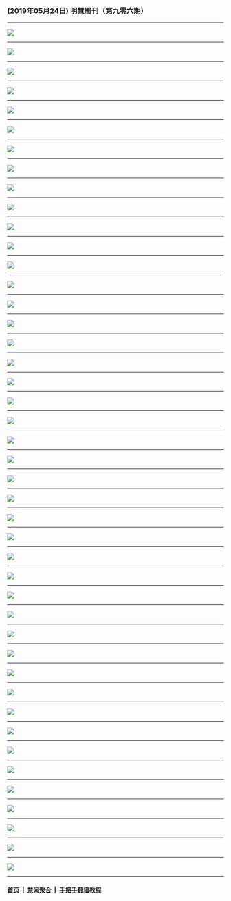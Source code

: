 ### (2019年05月24日) 明慧周刊（第九零六期） 

---

<img src="http://qikan.minghui.org/mhqkpage/qikanimage/2019/05/24/mhweekly906_read-online1.png"/><hr/>
<img src="http://qikan.minghui.org/mhqkpage/qikanimage/2019/05/24/mhweekly906_read-online2.png"/><hr/>
<img src="http://qikan.minghui.org/mhqkpage/qikanimage/2019/05/24/mhweekly906_read-online3.png"/><hr/>
<img src="http://qikan.minghui.org/mhqkpage/qikanimage/2019/05/24/mhweekly906_read-online4.png"/><hr/>
<img src="http://qikan.minghui.org/mhqkpage/qikanimage/2019/05/24/mhweekly906_read-online5.png"/><hr/>
<img src="http://qikan.minghui.org/mhqkpage/qikanimage/2019/05/24/mhweekly906_read-online6.png"/><hr/>
<img src="http://qikan.minghui.org/mhqkpage/qikanimage/2019/05/24/mhweekly906_read-online7.png"/><hr/>
<img src="http://qikan.minghui.org/mhqkpage/qikanimage/2019/05/24/mhweekly906_read-online8.png"/><hr/>
<img src="http://qikan.minghui.org/mhqkpage/qikanimage/2019/05/24/mhweekly906_read-online9.png"/><hr/>
<img src="http://qikan.minghui.org/mhqkpage/qikanimage/2019/05/24/mhweekly906_read-online10.png"/><hr/>
<img src="http://qikan.minghui.org/mhqkpage/qikanimage/2019/05/24/mhweekly906_read-online11.png"/><hr/>
<img src="http://qikan.minghui.org/mhqkpage/qikanimage/2019/05/24/mhweekly906_read-online12.png"/><hr/>
<img src="http://qikan.minghui.org/mhqkpage/qikanimage/2019/05/24/mhweekly906_read-online13.png"/><hr/>
<img src="http://qikan.minghui.org/mhqkpage/qikanimage/2019/05/24/mhweekly906_read-online14.png"/><hr/>
<img src="http://qikan.minghui.org/mhqkpage/qikanimage/2019/05/24/mhweekly906_read-online15.png"/><hr/>
<img src="http://qikan.minghui.org/mhqkpage/qikanimage/2019/05/24/mhweekly906_read-online16.png"/><hr/>
<img src="http://qikan.minghui.org/mhqkpage/qikanimage/2019/05/24/mhweekly906_read-online17.png"/><hr/>
<img src="http://qikan.minghui.org/mhqkpage/qikanimage/2019/05/24/mhweekly906_read-online18.png"/><hr/>
<img src="http://qikan.minghui.org/mhqkpage/qikanimage/2019/05/24/mhweekly906_read-online19.png"/><hr/>
<img src="http://qikan.minghui.org/mhqkpage/qikanimage/2019/05/24/mhweekly906_read-online20.png"/><hr/>
<img src="http://qikan.minghui.org/mhqkpage/qikanimage/2019/05/24/mhweekly906_read-online21.png"/><hr/>
<img src="http://qikan.minghui.org/mhqkpage/qikanimage/2019/05/24/mhweekly906_read-online22.png"/><hr/>
<img src="http://qikan.minghui.org/mhqkpage/qikanimage/2019/05/24/mhweekly906_read-online23.png"/><hr/>
<img src="http://qikan.minghui.org/mhqkpage/qikanimage/2019/05/24/mhweekly906_read-online24.png"/><hr/>
<img src="http://qikan.minghui.org/mhqkpage/qikanimage/2019/05/24/mhweekly906_read-online25.png"/><hr/>
<img src="http://qikan.minghui.org/mhqkpage/qikanimage/2019/05/24/mhweekly906_read-online26.png"/><hr/>
<img src="http://qikan.minghui.org/mhqkpage/qikanimage/2019/05/24/mhweekly906_read-online27.png"/><hr/>
<img src="http://qikan.minghui.org/mhqkpage/qikanimage/2019/05/24/mhweekly906_read-online28.png"/><hr/>
<img src="http://qikan.minghui.org/mhqkpage/qikanimage/2019/05/24/mhweekly906_read-online29.png"/><hr/>
<img src="http://qikan.minghui.org/mhqkpage/qikanimage/2019/05/24/mhweekly906_read-online30.png"/><hr/>
<img src="http://qikan.minghui.org/mhqkpage/qikanimage/2019/05/24/mhweekly906_read-online31.png"/><hr/>
<img src="http://qikan.minghui.org/mhqkpage/qikanimage/2019/05/24/mhweekly906_read-online32.png"/><hr/>
<img src="http://qikan.minghui.org/mhqkpage/qikanimage/2019/05/24/mhweekly906_read-online33.png"/><hr/>
<img src="http://qikan.minghui.org/mhqkpage/qikanimage/2019/05/24/mhweekly906_read-online34.png"/><hr/>
<img src="http://qikan.minghui.org/mhqkpage/qikanimage/2019/05/24/mhweekly906_read-online35.png"/><hr/>
<img src="http://qikan.minghui.org/mhqkpage/qikanimage/2019/05/24/mhweekly906_read-online36.png"/><hr/>
<img src="http://qikan.minghui.org/mhqkpage/qikanimage/2019/05/24/mhweekly906_read-online37.png"/><hr/>
<img src="http://qikan.minghui.org/mhqkpage/qikanimage/2019/05/24/mhweekly906_read-online38.png"/><hr/>
<img src="http://qikan.minghui.org/mhqkpage/qikanimage/2019/05/24/mhweekly906_read-online39.png"/><hr/>
<img src="http://qikan.minghui.org/mhqkpage/qikanimage/2019/05/24/mhweekly906_read-online40.png"/><hr/>
<img src="http://qikan.minghui.org/mhqkpage/qikanimage/2019/05/24/mhweekly906_read-online41.png"/><hr/>
<img src="http://qikan.minghui.org/mhqkpage/qikanimage/2019/05/24/mhweekly906_read-online42.png"/><hr/>
<img src="http://qikan.minghui.org/mhqkpage/qikanimage/2019/05/24/mhweekly906_read-online43.png"/><hr/>
<img src="http://qikan.minghui.org/mhqkpage/qikanimage/2019/05/24/mhweekly906_read-online44.png"/><hr/>


#### [首页](../../../..) &nbsp;|&nbsp; [禁闻聚合](https://github.com/gfw-breaker/banned-news) &nbsp;|&nbsp; [手把手翻墙教程](https://github.com/gfw-breaker/guides) 